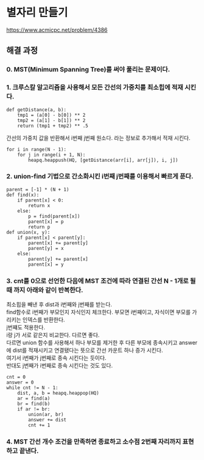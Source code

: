 # 별자리 만들기
https://www.acmicpc.net/problem/4386
## 해결 과정
### 0. MST(Minimum Spanning Tree)를 써야 풀리는 문제이다.
### 1. 크루스칼 알고리즘을 사용해서 모든 간선의 가중치를 최소힙에 적재 시킨다.
```
def getDistance(a, b):
    tmp1 = (a[0] - b[0]) ** 2
    tmp2 = (a[1] - b[1]) ** 2
    return (tmp1 + tmp2) ** .5
```
간선의 가중치 값을 반환해서 i번째 j번째 원소다. 라는 정보로 추가해서 적재 시킨다.
```
for i in range(N - 1):
    for j in range(i + 1, N):
        heapq.heappush(HQ, [getDistance(arr[i], arr[j]), i, j])
```
### 2. union-find 기법으로 간소화시킨 i번째 j번째를 이용해서 빠르게 푼다.
```
parent = [-1] * (N + 1)
def find(x):
    if parent[x] < 0:
        return x
    else:
        p = find(parent[x])
        parent[x] = p
        return p
def union(x, y):
    if parent[x] < parent[y]:
        parent[x] += parent[y]
        parent[y] = x
    else:
        parent[y] += parent[x]
        parent[x] = y
```
### 3. cnt를 0으로 선언한 다음에 MST 조건에 따라 연결된 간선 N - 1개로 될 때 까지 아래와 같이 반복한다.
최소힙을 빼낸 후 dist과 i번째와 j번째를 받는다.    
find함수로 i번째가 부모인지 자식인지 체크한다. 부모면 i번쨰이고, 자식이면 부모를 가리키는 인덱스를 반환한다.    
j번쨰도 적용한다.    
i랑 j가 서로 같은지 비교한다. 다르면 좋다.    
다르면 union 함수를 사용해서 하나 부모를 제거한 후 다른 부모에 종속시키고 answer에 dist를 적재시키고 연결됐다는 뜻으로 간선 카운트 하나 증가 시킨다.    
여기서 i번째가 j번째로 종속 시킨다는 듯이다.    
반대도 j번째가 i번째로 종속 시킨다는 것도 있다.    
```
cnt = 0
answer = 0
while cnt != N - 1:
    dist, a, b = heapq.heappop(HQ)
    ar = find(a)
    br = find(b)
    if ar != br:
        union(ar, br)
        answer += dist
        cnt += 1
```
### 4. MST 간선 개수 조건을 만족하면 종료하고 소수점 2번째 자리까지 표현하고 끝낸다.
